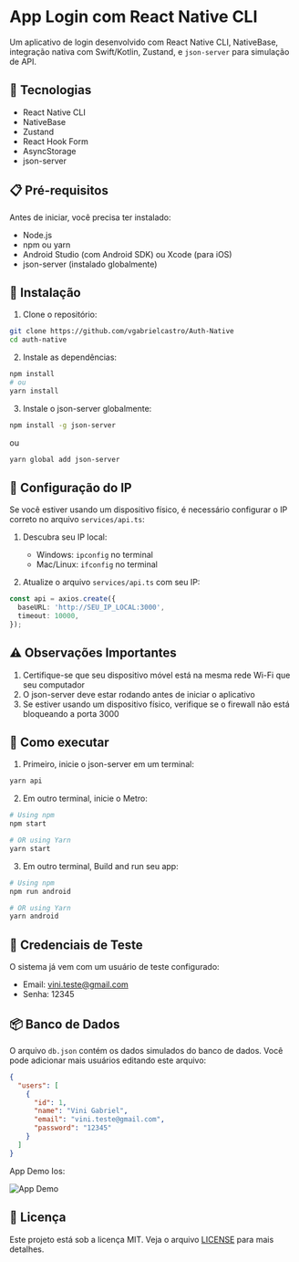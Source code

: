 # App Login com React Native CLI

Um aplicativo de login desenvolvido com React Native CLI, NativeBase, integração nativa com Swift/Kotlin, Zustand, e `json-server` para simulação de API.

## 🚀 Tecnologias

- React Native CLI
- NativeBase
- Zustand
- React Hook Form
- AsyncStorage
- json-server

## 📋 Pré-requisitos

Antes de iniciar, você precisa ter instalado:

- Node.js
- npm ou yarn
- Android Studio (com Android SDK) ou Xcode (para iOS)
- json-server (instalado globalmente)

## 🔧 Instalação

1. Clone o repositório:

```bash
git clone https://github.com/vgabrielcastro/Auth-Native
cd auth-native
```

2. Instale as dependências:

```bash
npm install
# ou
yarn install
```

3. Instale o json-server globalmente:

```bash
npm install -g json-server
```

ou

```bash
yarn global add json-server
```

## 📝 Configuração do IP

Se você estiver usando um dispositivo físico, é necessário configurar o IP correto no arquivo `services/api.ts`:

1. Descubra seu IP local:

   - Windows: `ipconfig` no terminal
   - Mac/Linux: `ifconfig` no terminal

2. Atualize o arquivo `services/api.ts` com seu IP:

```typescript
const api = axios.create({
  baseURL: 'http://SEU_IP_LOCAL:3000',
  timeout: 10000,
});
```

## ⚠️ Observações Importantes

1. Certifique-se que seu dispositivo móvel está na mesma rede Wi-Fi que seu computador
2. O json-server deve estar rodando antes de iniciar o aplicativo
3. Se estiver usando um dispositivo físico, verifique se o firewall não está bloqueando a porta 3000

## 🚀 Como executar

1. Primeiro, inicie o json-server em um terminal:

```bash
yarn api
```

2. Em outro terminal, inicie o Metro:

```sh
# Using npm
npm start

# OR using Yarn
yarn start
```

3. Em outro terminal, Build and run seu app:

```sh
# Using npm
npm run android

# OR using Yarn
yarn android
```

## 🔑 Credenciais de Teste

O sistema já vem com um usuário de teste configurado:

- Email: vini.teste@gmail.com
- Senha: 12345

## 📦 Banco de Dados

O arquivo `db.json` contém os dados simulados do banco de dados. Você pode adicionar mais usuários editando este arquivo:

```json
{
  "users": [
    {
      "id": 1,
      "name": "Vini Gabriel",
      "email": "vini.teste@gmail.com",
      "password": "12345"
    }
  ]
}
```
App Demo Ios: 

![App Demo](https://i.imgur.com/DdAv72T.gif)


## 📄 Licença

Este projeto está sob a licença MIT. Veja o arquivo [LICENSE](LICENSE) para mais detalhes.

